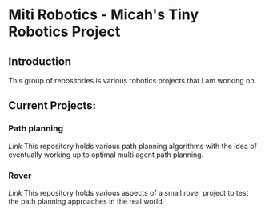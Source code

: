 # Miti Robotics - Micah's Tiny Robotics Project

## Introduction
This group of repositories is various robotics projects that I am working on. 

## Current Projects:

### Path planning

*Link*
This repository holds various path planning algorithms with the idea of eventually working up to optimal multi agent path planning.

### Rover

*Link*
This repository holds various aspects of a small rover project to test the path planning approaches in the real world.

